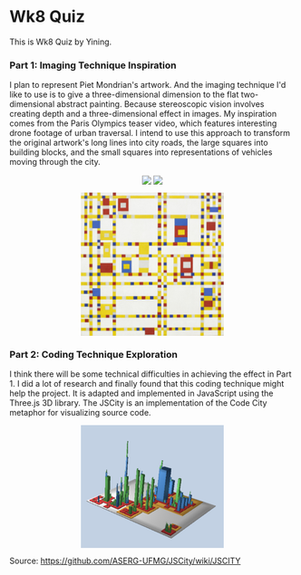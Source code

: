 # Wk8 Quiz

This is Wk8 Quiz by Yining.

### Part 1: Imaging Technique Inspiration

I plan to represent Piet Mondrian's artwork. And the imaging technique I'd like to use is to give a three-dimensional dimension to the flat two-dimensional abstract painting. Because stereoscopic vision involves creating depth and a three-dimensional effect in images. My inspiration comes from the Paris Olympics teaser video, which features interesting drone footage of urban traversal. I intend to use this approach to transform the original artwork's long lines into city roads, the large squares into building blocks, and the small squares into representations of vehicles moving through the city.

<p align="center">
  <img src="/assets/images/Paris_Olympic_Teaser1.png" width=48% align="center" />
  <img src="/assets/images/Paris_Olympic_Teaser2.png" width=48% align="center" />
</p>
<p align="center">
  <img src="/assets/images/Piet_Mondrian Broadway_Boogie_Woogie.jpeg" width=50% align="center" />
</p>


### Part 2: Coding Technique Exploration

I think there will be some technical difficulties in achieving the effect in Part 1. I did a lot of research and finally found that this coding technique might help the project. It is adapted and implemented in JavaScript using the Three.js 3D library. The JSCity is an implementation of the Code City metaphor for visualizing source code.

<p align="center">
  <img src="/assets/images/jscity.png" width=50% align="center" />
</p>

Source: https://github.com/ASERG-UFMG/JSCity/wiki/JSCITY 

